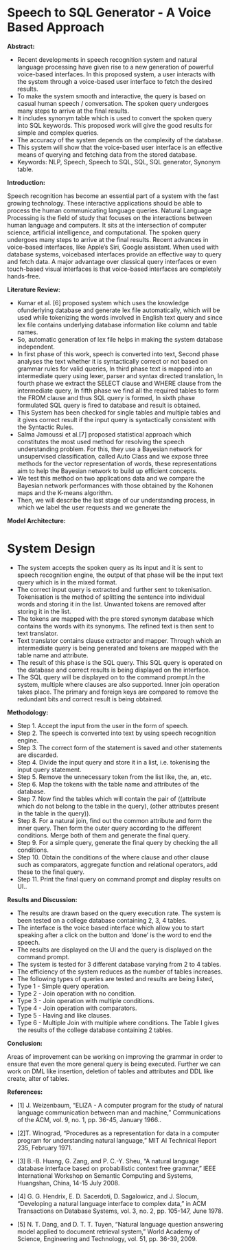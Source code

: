 
# Speech to SQL Generator - A Voice Based Approach

**Abstract:**

* Recent developments in speech recognition system and natural language processing have given rise to
a new generation of powerful voice-based interfaces. In this proposed system, a user interacts with the system through a voice-based user interface to fetch the desired results.
* To make the system smooth and interactive, the query is based on casual human speech / conversation. The spoken
query undergoes many steps to arrive at the final results. 
* It includes synonym table which is used to convert the spoken query into SQL keywords. This proposed work will give the good results for simple and complex queries. 
* The accuracy of the system depends on the complexity of the database.
* This system will show that the voice-based user interface is an effective means of querying and fetching data from the stored database.
* Keywords: NLP, Speech, Speech to SQL, SQL, SQL generator, Synonym table. 

**Introduction:**

Speech recognition has become an essential part of a system with the fast growing technology. These interactive applications should be able to process the human communicating language queries. 
Natural Language Processing is the field of study that focuses on the interactions between human language and computers.
 It sits at the intersection of computer science, artificial intelligence, and computational. The spoken query
undergoes many steps to arrive at the final results.
Recent advances in voice-based interfaces, like Apple’s Siri, Google assistant. When used with database systems, voicebased interfaces provide an effective way to query and fetch data. 
A major advantage over classical query interfaces or even touch-based visual interfaces is that voice-based interfaces are completely hands-free.

**Literature Review:**

* Kumar et al. [6] proposed system which uses the knowledge ofunderlying database and generate lex file automatically, which will be used while tokenizing the words involved in English text query and since lex file contains underlying database
information like column and table names.
* So, automatic
generation of lex file helps in making the system database
independent. 
* In first phase of this work, speech is converted into
text, Second phase analyses the text whether it is syntactically
correct or not based on grammar rules for valid queries, In
third phase text is mapped into an intermediate query using
lexer, parser and syntax directed translation, In fourth phase
we extract the SELECT clause and WHERE clause from the
intermediate query, In fifth phase we find all the required tables
to form the FROM clause and thus SQL query is formed, In
sixth phase formulated SQL query is fired to database and result
is obtained. 
* This System has been checked for single tables and
multiple tables and it gives correct result if the input query is
syntactically consistent with the Syntactic Rules.
* Salma Jamoussi et al.[7] proposed statistical approach which
constitutes the most used method for resolving the speech
understanding problem. For this, they use a Bayesian network
for unsupervised classification, called Auto Class and we expose
three methods for the vector representation of words, these
representations aim to help the Bayesian network to build up
efficient concepts.
* We test this method on two applications data
and we compare the Bayesian network performances with those
obtained by the Kohonen maps and the K-means algorithm.
* Then, we will describe the last stage of our understanding
process, in which we label the user requests and we generate the 

**Model Architecture:**

 # System Design
* The system accepts the spoken query as its input and it is sent to
speech recognition engine, the output of that phase will be the
input text query which is in the mixed format. 
* The correct input
query is extracted and further sent to tokenisation. Tokenisation
is the method of splitting the sentence into individual words
and storing it in the list. Unwanted tokens are removed after
storing it in the list. 
* The tokens are mapped with the pre stored
synonym database which contains the words with its synonyms.
The refined text is then sent to text translator.
* Text translator
contains clause extractor and mapper. Through which an
intermediate query is being generated and tokens are mapped
with the table name and attribute.
* The result of this phase is
the SQL query. This SQL query is operated on the database and
correct results is being displayed on the interface.
* The SQL
query will be displayed on to the command prompt.In the system, multiple where clauses are also supported. Inner
join operation takes place. The primary and foreign keys are
compared to remove the redundant bits and correct result is
being obtained.

**Methodology:**

* Step 1. Accept the input from the user in the form of
speech.
* Step 2. The speech is converted into text by using speech
recognition engine.
* Step 3. The correct form of the statement is saved and
other statements are discarded.
* Step 4. Divide the input query and store it in a list, i.e.
tokenising the input query statement.
* Step 5. Remove the unnecessary token from the list like,
the, an, etc.
* Step 6. Map the tokens with the table name and attributes
of the database.
* Step 7. Now find the tables which will contain the pair of
((attribute which do not belong to the table in the query),
(other attributes present in the table in the query)).
* Step 8. For a natural join, find out the common attribute
and form the inner query. Then form the outer query according to the different conditions. Merge both of them
and generate the final query.
* Step 9. For a simple query, generate the final query by
checking the all conditions.
* Step 10. Obtain the conditions of the where clause and
other clause such as comparators, aggregate function and
relational operators, add these to the final query.
* Step 11. Print the final query on command prompt and
display results on UI..

**Results and Discussion:**

* The results are drawn based on the query execution rate. The
system is been tested on a college database containing 2, 3, 4
tables. 
* The interface is the voice based interface which allow
you to start speaking after a click on the button and ‘done’ is the
word to end the speech.
* The results are displayed on the UI and
the query is displayed on the command prompt.
* The system is tested for 3 different database varying from 2 to
4 tables.
* The efficiency of the system reduces as the number of tables
increases.
* The following types of queries are tested and results are being
listed,
* Type 1 - Simple query operation.
* Type 2 - Join operation with no condition.
* Type 3 - Join operation with multiple conditions.
* Type 4 - Join operation with comparators.
* Type 5 - Having and like clauses.
* Type 6 - Multiple Join with multiple where conditions.
The Table I gives the results of the college database containing
2 tables.


**Conclusion:**

Areas of improvement can be working on improving the
grammar in order to ensure that even the more general query
is being executed. Further we can work on DML like insertion,
deletion of tables and attributes and DDL like create, alter of
tables.

**References:**

* [1] J. Weizenbaum, “ELIZA - A computer program for the
study of natural language communication between man
and machine,” Communications of the ACM, vol. 9, no.
1, pp. 36-45, January 1966..
* [2]T. Winograd, “Procedures as a representation for data in
a computer program for understanding natural language,”
MIT AI Technical Report 235, February 1971.

* [3] B.-B. Huang, G. Zang, and P. C.-Y. Sheu, “A natural
language database interface based on probabilistic context free grammar,” IEEE International Workshop on
Semantic Computing and Systems, Huangshan, China,
14-15 July 2008.
* [4] G. G. Hendrix, E. D. Sacerdoti, D. Sagalowicz, and J.
Slocum, “Developing a natural language interface to complex data,” in ACM Transactions on Database Systems,
vol. 3, no. 2, pp. 105-147, June 1978.
* [5] N. T. Dang, and D. T. T. Tuyen, “Natural language question answering model applied to document retrieval
system,” World Academy of Science, Engineering and
Technology, vol. 51, pp. 36-39, 2009.

